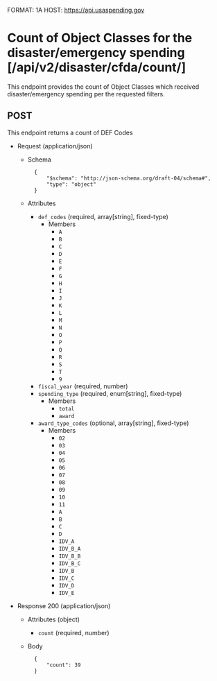 FORMAT: 1A
HOST: https://api.usaspending.gov

# Count of Object Classes for the disaster/emergency spending [/api/v2/disaster/cfda/count/]

This endpoint provides the count of Object Classes which received disaster/emergency spending per the requested filters.

## POST

This endpoint returns a count of DEF Codes

+ Request (application/json)
    + Schema

            {
                "$schema": "http://json-schema.org/draft-04/schema#",
                "type": "object"
            }

    + Attributes
        + `def_codes` (required, array[string], fixed-type)
            + Members
                + `A`
                + `B`
                + `C`
                + `D`
                + `E`
                + `F`
                + `G`
                + `H`
                + `I`
                + `J`
                + `K`
                + `L`
                + `M`
                + `N`
                + `O`
                + `P`
                + `Q`
                + `R`
                + `S`
                + `T`
                + `9`
        + `fiscal_year` (required, number)
        + `spending_type` (required, enum[string], fixed-type)
            + Members
                + `total`
                + `award`
        + `award_type_codes` (optional, array[string], fixed-type)
            + Members
                + `02`
                + `03`
                + `04`
                + `05`
                + `06`
                + `07`
                + `08`
                + `09`
                + `10`
                + `11`
                + `A`
                + `B`
                + `C`
                + `D`
                + `IDV_A`
                + `IDV_B_A`
                + `IDV_B_B`
                + `IDV_B_C`
                + `IDV_B`
                + `IDV_C`
                + `IDV_D`
                + `IDV_E`

+ Response 200 (application/json)
    + Attributes (object)
        + `count` (required, number)
    + Body

            {
                "count": 39
            }
